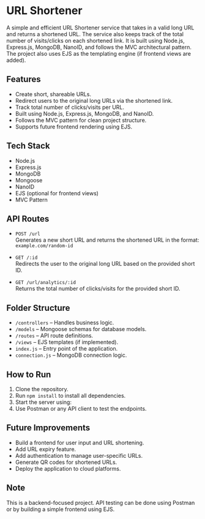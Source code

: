 # URL Shortener

A simple and efficient URL Shortener service that takes in a valid long URL and returns a shortened URL. The service also keeps track of the total number of visits/clicks on each shortened link. It is built using Node.js, Express.js, MongoDB, NanoID, and follows the MVC architectural pattern. The project also uses EJS as the templating engine (if frontend views are added).

## Features

- Create short, shareable URLs.
- Redirect users to the original long URLs via the shortened link.
- Track total number of clicks/visits per URL.
- Built using Node.js, Express.js, MongoDB, and NanoID.
- Follows the MVC pattern for clean project structure.
- Supports future frontend rendering using EJS.

## Tech Stack

- Node.js
- Express.js
- MongoDB
- Mongoose
- NanoID
- EJS (optional for frontend views)
- MVC Pattern

## API Routes

- `POST /url`  
  Generates a new short URL and returns the shortened URL in the format:  
  `example.com/random-id`

- `GET /:id`  
  Redirects the user to the original long URL based on the provided short ID.

- `GET /url/analytics/:id`  
  Returns the total number of clicks/visits for the provided short ID.

## Folder Structure

- `/controllers` – Handles business logic.
- `/models` – Mongoose schemas for database models.
- `/routes` – API route definitions.
- `/views` – EJS templates (if implemented).
- `index.js` – Entry point of the application.
- `connection.js` – MongoDB connection logic.

## How to Run

1. Clone the repository.
2. Run `npm install` to install all dependencies.
3. Start the server using:
4. Use Postman or any API client to test the endpoints.

## Future Improvements

- Build a frontend for user input and URL shortening.
- Add URL expiry feature.
- Add authentication to manage user-specific URLs.
- Generate QR codes for shortened URLs.
- Deploy the application to cloud platforms.

## Note

This is a backend-focused project. API testing can be done using Postman or by building a simple frontend using EJS.
